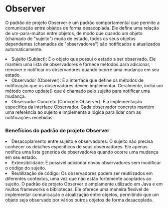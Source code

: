 <h1>Observer</h1>

O padrão de projeto Observer é um padrão comportamental que permite a comunicação entre objetos de forma desacoplada.
Ele define uma relação de um-para-muitos entre objetos, de modo que quando um objeto (chamado de "sujeito") muda de estado, todos os seus objetos dependentes (chamados de "observadores") são notificados e atualizados automaticamente.

<li> Sujeito (Subject): É o objeto que possui o estado a ser observado.
Ele mantém uma lista de observadores e fornece métodos para adicionar, remover e notificar os observadores quando ocorre uma mudança em seu estado.
<li> Observador (Observer): É a interface que define os métodos de notificação que os observadores devem implementar.
Geralmente, inclui um método como update() que é chamado pelo sujeito para notificar uma mudança.
<li> Observador Concreto (Concrete Observer): É a implementação específica da interface Observador. Cada observador concreto mantém uma referência ao sujeito e implementa a lógica para lidar com as notificações recebidas.

<h3>Benefícios do padrão de projeto Observer</h3>

<li> Desacoplamento entre sujeito e observadores: O sujeito não precisa conhecer os detalhes específicos de seus observadores. Ele apenas notifica uma lista genérica de observadores quando ocorre uma mudança em seu estado.
<li> Extensibilidade: É possível adicionar novos observadores sem modificar o código do sujeito.
<li> Reutilização de código: Os observadores podem ser reutilizados em diferentes contextos, uma vez que não estão fortemente acoplados ao sujeito.
O padrão de projeto Observer é amplamente utilizado em Java e em muitos frameworks e bibliotecas.
Ele oferece uma maneira flexível de implementar comunicação e atualização entre objetos, permitindo que um objeto seja observado por vários outros objetos de forma desacoplada.